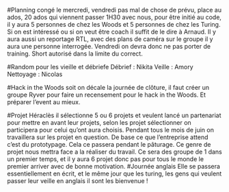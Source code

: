 #Planning
congé le mercredi, vendredi pas mal de chose de prévu, place au ados, 20 ados qui viennent passer 1H30 avec nous, pour être initié au code, il y aura 5 personnes de chez les Woods et 5 personnes de chez les Turing. Si on est intéressé ou si on veut être coach il suffit de le dire à Arnaud. Il y aura aussi un reportage RTL, avec des plans de caméra sur le groupe il y aura une personne interrogée. Vendredi on devra donc ne pas porter de training. Short autorisé dans la limite du correct.

#Random pour les vieille et débriefe
Débrief : Nikita
Veille : Amory
Nettoyage : Nicolas

#Hack in the Woods
soit on décale la journée de clôture, il faut créer un groupe Ryver pour faire un recensement pour le hack in the Woods. Et préparer l’event au mieux.

#Projet Héraclès
il sélectionne 5 ou 6 projets et veulent lancé un partenariat pour mettre en avant leur projets, selon les projet sélectionner on participera pour celui qu’ont aura choisis. Pendant tous le mois de juin on travaillera sur les projet en question. De base ce que l’entreprise attend c’est du prototypage. Cela ce passera pendant le pâturage. Ce genre de projet nous mettra face a la réaliser du travail. Ce sera des groupe de 1 dans un premier temps, et il y aura 6 projet donc pas pour tous le monde le premier arriver avec de bonne motivation. 
#Journée anglais
Elle se passera essentiellement en écrit, et le même jour que les turing, les gens qui veulent passer leur veille en anglais il sont les bienvenue !
